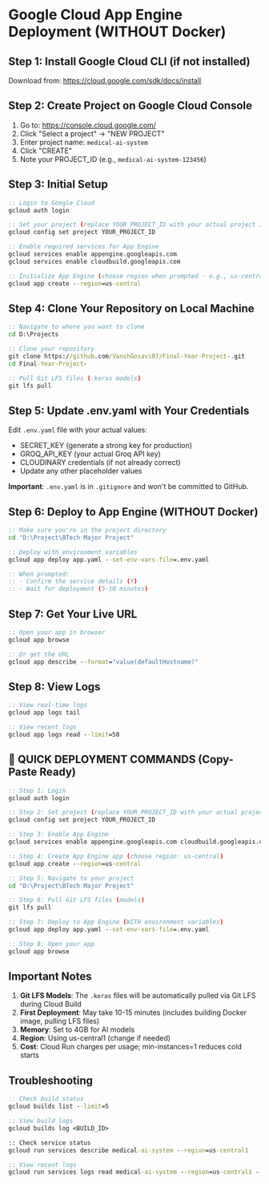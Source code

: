# Google Cloud App Engine Deployment (WITHOUT Docker)

## Step 1: Install Google Cloud CLI (if not installed)

Download from: https://cloud.google.com/sdk/docs/install

## Step 2: Create Project on Google Cloud Console

1. Go to: https://console.cloud.google.com/
2. Click "Select a project" → "NEW PROJECT"
3. Enter project name: `medical-ai-system`
4. Click "CREATE"
5. Note your PROJECT_ID (e.g., `medical-ai-system-123456`)

## Step 3: Initial Setup

```cmd
:: Login to Google Cloud
gcloud auth login

:: Set your project (replace YOUR_PROJECT_ID with your actual project ID)
gcloud config set project YOUR_PROJECT_ID

:: Enable required services for App Engine
gcloud services enable appengine.googleapis.com
gcloud services enable cloudbuild.googleapis.com

:: Initialize App Engine (choose region when prompted - e.g., us-central)
gcloud app create --region=us-central
```

## Step 4: Clone Your Repository on Local Machine

```cmd
:: Navigate to where you want to clone
cd D:\Projects

:: Clone your repository
git clone https://github.com/VanshGosavi07/Final-Year-Project-.git
cd Final-Year-Project-

:: Pull Git LFS files (.keras models)
git lfs pull
```

## Step 5: Update .env.yaml with Your Credentials

Edit `.env.yaml` file with your actual values:
- SECRET_KEY (generate a strong key for production)
- GROQ_API_KEY (your actual Groq API key)
- CLOUDINARY credentials (if not already correct)
- Update any other placeholder values

**Important**: `.env.yaml` is in `.gitignore` and won't be committed to GitHub.

## Step 6: Deploy to App Engine (WITHOUT Docker)

```cmd
:: Make sure you're in the project directory
cd "D:\Project\BTech Major Project"

:: Deploy with environment variables
gcloud app deploy app.yaml --set-env-vars-file=.env.yaml

:: When prompted:
:: - Confirm the service details (Y)
:: - Wait for deployment (5-10 minutes)
```

## Step 7: Get Your Live URL

```cmd
:: Open your app in browser
gcloud app browse

:: Or get the URL
gcloud app describe --format="value(defaultHostname)"
```

## Step 8: View Logs

```cmd
:: View real-time logs
gcloud app logs tail

:: View recent logs
gcloud app logs read --limit=50
```

## 🚀 QUICK DEPLOYMENT COMMANDS (Copy-Paste Ready)

```cmd
:: Step 1: Login
gcloud auth login

:: Step 2: Set project (replace YOUR_PROJECT_ID with your actual project ID)
gcloud config set project YOUR_PROJECT_ID

:: Step 3: Enable App Engine
gcloud services enable appengine.googleapis.com cloudbuild.googleapis.com

:: Step 4: Create App Engine app (choose region: us-central)
gcloud app create --region=us-central

:: Step 5: Navigate to your project
cd "D:\Project\BTech Major Project"

:: Step 6: Pull Git LFS files (models)
git lfs pull

:: Step 7: Deploy to App Engine (WITH environment variables)
gcloud app deploy app.yaml --set-env-vars-file=.env.yaml

:: Step 8: Open your app
gcloud app browse
```

## Important Notes

1. **Git LFS Models**: The `.keras` files will be automatically pulled via Git LFS during Cloud Build
2. **First Deployment**: May take 10-15 minutes (includes building Docker image, pulling LFS files)
3. **Memory**: Set to 4GB for AI models
4. **Region**: Using us-central1 (change if needed)
5. **Cost**: Cloud Run charges per usage; min-instances=1 reduces cold starts

## Troubleshooting

```cmd
:: Check build status
gcloud builds list --limit=5

:: View build logs
gcloud builds log <BUILD_ID>

:: Check service status
gcloud run services describe medical-ai-system --region=us-central1

:: View recent logs
gcloud run services logs read medical-ai-system --region=us-central1 --limit=100
```
